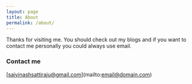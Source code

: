 ```yaml
---
layout: page
title: About
permalink: /about/
---
```


Thanks for visiting me. You should check out my blogs and if you want to contact me personally you could always use email.

### Contact me

[saivinashsattiraju@gmail.com](mailto:email@domain.com\)

